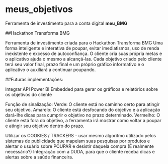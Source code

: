 # meus_objetivos

Ferramenta de investimento para a conta digital **meu_BMG**

##Hackathon Transforma BMG

Ferramenta de investimento criada para o Hackathon Transforma BMG
Uma forma inteligente e interativa de poupar, evitar imediatismos, uso de renda inexistente e excesso de autoconfiança.
O cliente cria suas própria metas e o aplicativo ajuda o mesmo a alcançá-las.
Cada objetivo criado pelo cliente terá seu valor final, prazo final e um próprio gráfico informativo e o aplicativo o auxiliará a continuar poupando.

##Futuras implementações:

Integrar API Power BI Embedded para gerar os gráficos e relatórios sobre os objetivos do cliente

Função de sinalização:
Verde: O cliente está no caminho certo para atingir seu objetivo.
Amarelo: O cliente está desfocando do objetivo e a aplicação dará-lhe dicas para cumprir o objetivo no prazo determinado.
Vermelho: O cliente está fora do objetivo, a ferramenta irá mostrar como voltar a poupar e atingir seu objetivo dentro do prazo.

Utilizar os COOKIES / TRACKERS - usar mesmo algoritmo utilizado pelos sistemas de publicidade que mapeiam suas pesquisas por produtos e alertar o usuário sobre POUPAR e desistir daquela compra (É realmente necessário?)
Integração com a DUDA, para que o cliente receba dicas e alertas sobre a saúde financeira.

